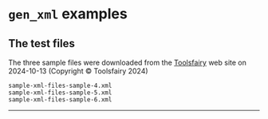 # `gen_xml` examples

## The test files

The three sample files were downloaded from the
[Toolsfairy](https://toolsfairy.com/tools/code-test/sample-xml-files)
web site on 2024-10-13 (Copyright © Toolsfairy 2024)

    sample-xml-files-sample-4.xml
    sample-xml-files-sample-5.xml
    sample-xml-files-sample-6.xml

---
